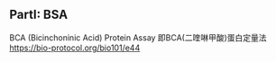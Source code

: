 

## PartI: BSA
BCA (Bicinchoninic Acid) Protein Assay 即BCA(二喹啉甲酸)蛋白定量法   
https://bio-protocol.org/bio101/e44
